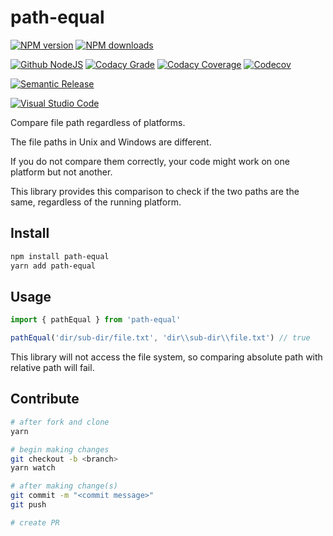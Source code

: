 # path-equal

[![NPM version][npm-image]][npm-url]
[![NPM downloads][downloads-image]][npm-url]

[![Github NodeJS][github-nodejs]][github-action-url]
[![Codacy Grade][codacy-grade]][codacy-url]
[![Codacy Coverage][codacy-coverage]][codacy-url]
[![Codecov][codecov-image]][codecov-url]

[![Semantic Release][semantic-release-image]][semantic-release-url]

[![Visual Studio Code][vscode-image]][vscode-url]

Compare file path regardless of platforms.

The file paths in Unix and Windows are different.

If you do not compare them correctly,
your code might work on one platform but not another.

This library provides this comparison to check if the two paths are the same,
regardless of the running platform.

## Install

```sh
npm install path-equal
yarn add path-equal
```

## Usage

```ts
import { pathEqual } from 'path-equal'

pathEqual('dir/sub-dir/file.txt', 'dir\\sub-dir\\file.txt') // true
```

This library will not access the file system,
so comparing absolute path with relative path will fail.

## Contribute

```sh
# after fork and clone
yarn

# begin making changes
git checkout -b <branch>
yarn watch

# after making change(s)
git commit -m "<commit message>"
git push

# create PR
```

[codacy-grade]: https://app.codacy.com/project/badge/Grade/197fc8889591484fbfa7218938669471
[codacy-coverage]: https://app.codacy.com/project/badge/Coverage/197fc8889591484fbfa7218938669471
[codacy-url]: https://www.codacy.com/gh/unional/path-equal/dashboard?utm_source=github.com&amp;utm_medium=referral&amp;utm_content=unional/path-equal
[codecov-image]: https://codecov.io/gh/unional/path-equal/branch/master/graph/badge.svg
[codecov-url]: https://codecov.io/gh/unional/path-equal
[downloads-image]: https://img.shields.io/npm/dm/path-equal.svg?style=flat
[github-nodejs]: https://github.com/unional/path-equal/workflows/nodejs/badge.svg
[github-action-url]: https://github.com/unional/path-equal/actions
[npm-image]: https://img.shields.io/npm/v/path-equal.svg?style=flat
[npm-url]: https://npmjs.org/package/path-equal
[semantic-release-image]: https://img.shields.io/badge/%20%20%F0%9F%93%A6%F0%9F%9A%80-semantic--release-e10079.svg
[semantic-release-url]: https://github.com/semantic-release/semantic-release
[vscode-image]: https://img.shields.io/badge/vscode-ready-green.svg
[vscode-url]: https://code.visualstudio.com/
